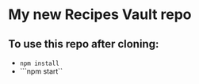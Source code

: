 # My new Recipes Vault repo
## To use this repo after cloning:
-  ```npm install```
-  ```npm start``